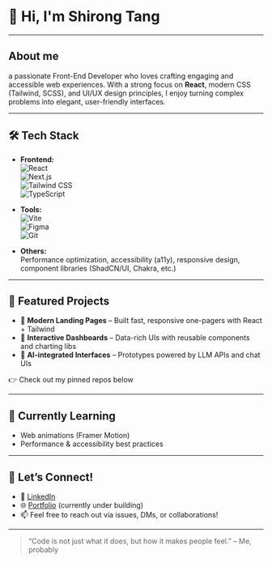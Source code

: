 # 👋 Hi, I'm Shirong Tang
---
## About me
a passionate Front-End Developer who loves crafting engaging and accessible web experiences. With a strong focus on **React**, modern CSS (Tailwind, SCSS), and UI/UX design principles, I enjoy turning complex problems into elegant, user-friendly interfaces.

---

## 🛠️ Tech Stack

- **Frontend:**  
  ![React](https://img.shields.io/badge/-React-61DAFB?logo=react&logoColor=white&style=flat-square)  
  ![Next.js](https://img.shields.io/badge/-Next.js-000000?logo=next.js&logoColor=white&style=flat-square)  
  ![Tailwind CSS](https://img.shields.io/badge/-TailwindCSS-06B6D4?logo=tailwind-css&logoColor=white&style=flat-square)  
  ![TypeScript](https://img.shields.io/badge/-TypeScript-3178C6?logo=typescript&logoColor=white&style=flat-square)

- **Tools:**  
  ![Vite](https://img.shields.io/badge/-Vite-646CFF?logo=vite&logoColor=white&style=flat-square)  
  ![Figma](https://img.shields.io/badge/-Figma-F24E1E?logo=figma&logoColor=white&style=flat-square)  
  ![Git](https://img.shields.io/badge/-Git-F05032?logo=git&logoColor=white&style=flat-square)

- **Others:**  
  Performance optimization, accessibility (a11y), responsive design, component libraries (ShadCN/UI, Chakra, etc.)

---

## 📁 Featured Projects

- 🔷 **Modern Landing Pages** – Built fast, responsive one-pagers with React + Tailwind  
- 🔷 **Interactive Dashboards** – Data-rich UIs with reusable components and charting libs  
- 🔷 **AI-integrated Interfaces** – Prototypes powered by LLM APIs and chat UIs  

👉 Check out my pinned repos below

---

## 🌱 Currently Learning

- Web animations (Framer Motion)
- Performance & accessibility best practices

---

## 🤝 Let’s Connect!

- 💼 [LinkedIn](https://www.linkedin.com/in/shirong-tang/)
- 🌐 [Portfolio](https://shirong.site) (currently under building)
- 📫 Feel free to reach out via issues, DMs, or collaborations!

---

> “Code is not just what it does, but how it makes people feel.” – Me, probably


